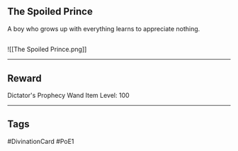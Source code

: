 ## The Spoiled Prince
A boy who grows up with everything learns to appreciate nothing.
## 
![[The Spoiled Prince.png]]

---
## Reward
Dictator's Prophecy Wand
Item Level: 100

---
## Tags
#DivinationCard
#PoE1